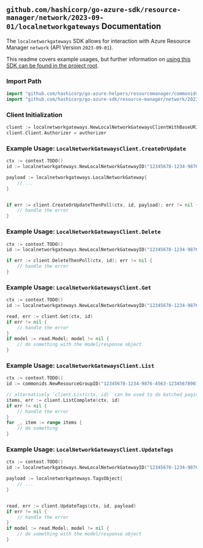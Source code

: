 
## `github.com/hashicorp/go-azure-sdk/resource-manager/network/2023-09-01/localnetworkgateways` Documentation

The `localnetworkgateways` SDK allows for interaction with Azure Resource Manager `network` (API Version `2023-09-01`).

This readme covers example usages, but further information on [using this SDK can be found in the project root](https://github.com/hashicorp/go-azure-sdk/tree/main/docs).

### Import Path

```go
import "github.com/hashicorp/go-azure-helpers/resourcemanager/commonids"
import "github.com/hashicorp/go-azure-sdk/resource-manager/network/2023-09-01/localnetworkgateways"
```


### Client Initialization

```go
client := localnetworkgateways.NewLocalNetworkGatewaysClientWithBaseURI("https://management.azure.com")
client.Client.Authorizer = authorizer
```


### Example Usage: `LocalNetworkGatewaysClient.CreateOrUpdate`

```go
ctx := context.TODO()
id := localnetworkgateways.NewLocalNetworkGatewayID("12345678-1234-9876-4563-123456789012", "example-resource-group", "localNetworkGatewayName")

payload := localnetworkgateways.LocalNetworkGateway{
	// ...
}


if err := client.CreateOrUpdateThenPoll(ctx, id, payload); err != nil {
	// handle the error
}
```


### Example Usage: `LocalNetworkGatewaysClient.Delete`

```go
ctx := context.TODO()
id := localnetworkgateways.NewLocalNetworkGatewayID("12345678-1234-9876-4563-123456789012", "example-resource-group", "localNetworkGatewayName")

if err := client.DeleteThenPoll(ctx, id); err != nil {
	// handle the error
}
```


### Example Usage: `LocalNetworkGatewaysClient.Get`

```go
ctx := context.TODO()
id := localnetworkgateways.NewLocalNetworkGatewayID("12345678-1234-9876-4563-123456789012", "example-resource-group", "localNetworkGatewayName")

read, err := client.Get(ctx, id)
if err != nil {
	// handle the error
}
if model := read.Model; model != nil {
	// do something with the model/response object
}
```


### Example Usage: `LocalNetworkGatewaysClient.List`

```go
ctx := context.TODO()
id := commonids.NewResourceGroupID("12345678-1234-9876-4563-123456789012", "example-resource-group")

// alternatively `client.List(ctx, id)` can be used to do batched pagination
items, err := client.ListComplete(ctx, id)
if err != nil {
	// handle the error
}
for _, item := range items {
	// do something
}
```


### Example Usage: `LocalNetworkGatewaysClient.UpdateTags`

```go
ctx := context.TODO()
id := localnetworkgateways.NewLocalNetworkGatewayID("12345678-1234-9876-4563-123456789012", "example-resource-group", "localNetworkGatewayName")

payload := localnetworkgateways.TagsObject{
	// ...
}


read, err := client.UpdateTags(ctx, id, payload)
if err != nil {
	// handle the error
}
if model := read.Model; model != nil {
	// do something with the model/response object
}
```
